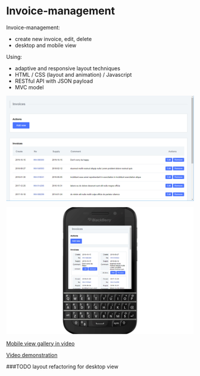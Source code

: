 # Invoice-management
Invoice-management:
- create new invoice, edit, delete
- desktop and mobile view

Using:
- adaptive and responsive layout techniques
- HTML / CSS (layout and animation) / Javascript
- RESTful API with JSON payload
- MVC model

![Screenshot](readme_media/screenshot.png "Screenshot")

![Mobile view gallery in animated gif](readme_media/slideshow.gif "Mobile view gallery in animated gif")

[Mobile view gallery in video](readme_media/slideshow.mp4 "Mobile view gallery in video")

[Video demonstration](https://clc.to/Invoice.Management)

###TODO
layout refactoring for desktop view
